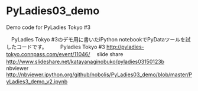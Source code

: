 # PyLadies03_demo
Demo code for PyLadies Tokyo #3

　PyLadies Tokyo #3のデモ用に書いたiPython notebookでPyDataツールを試したコードです。
　
　Pyladies Tokyo #3   http://pyladies-tokyo.connpass.com/event/11046/
　slide share         http://www.slideshare.net/katayanaginobuko/pyladies03150123b
　nbviewer            http://nbviewer.ipython.org/github/nobolis/PyLadies03_demo/blob/master/PyLadies3_demo_v2.ipynb
　
